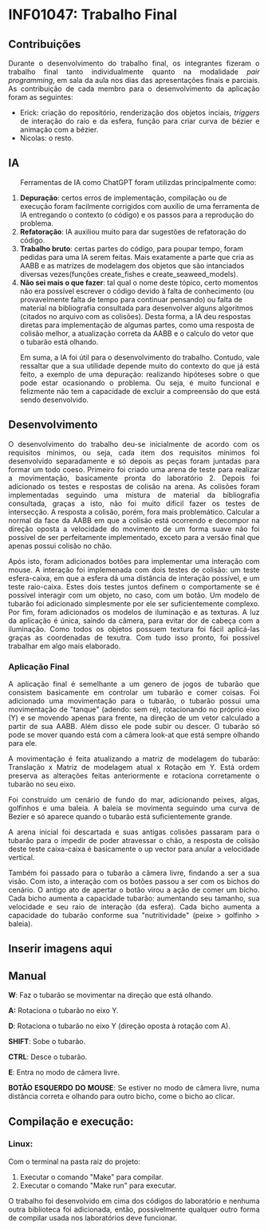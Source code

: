 # INF01047: Trabalho Final

## Contribuições
<p align="justify">
    Durante o desenvolvimento do trabalho final, os integrantes fizeram o trabalho final tanto individualmente quanto na modalidade <i>pair programming</i>, em sala da aula nos dias das apresentações finais e parciais. As contribuição de cada membro para o desenvolvimento da aplicação foram as seguintes:
</p>

<div align="justify">
    <ul>
        <li>
            Erick: criação do repositório, renderização dos objetos inciais, <i>triggers</i> de interação do raio e da esfera,
            função para criar curva de bézier e animação com a bézier.
        </li>
        <li>
            Nicolas: o resto.
        </li>
    </ul>
</div>

## IA
<p align="justify">
<ol>
    <p align="justify">
    Ferramentas de IA como ChatGPT foram utilizdas principalmente como:
    </p>
    
<li><strong>Depuração</strong>: certos erros de implementação, compilação ou de execução foram facilmente corrigidos com auxílio de uma ferramenta de IA entregando o contexto (o código) e os passos para a reprodução do problema.
<li><strong>Refatoração</strong>:  IA auxiliou muito para dar sugestões de refatoração do código. 
<li><strong>Trabalho bruto</strong>: certas partes do código, para poupar tempo, foram pedidas para uma IA serem feitas. Mais exatamente a parte que cria as AABB e as matrizes de modelagem dos objetos que são intanciados diversas vezes(funções create_fishes e create_seaweed_models). 
<li><strong>Não sei mais o que fazer</strong>: tal qual o nome deste tópico, certo momentos não era possível escrever o código devido à falta de conhecimento (ou provavelmente falta de tempo para continuar pensando) ou falta de material na bibliografia consultada para desenvolver alguns algoritmos (citados no arquivo com as colisões). Desta forma, a IA deu respostas diretas para implementação de algumas partes, como uma resposta de colisão melhor, a atualização correta da AABB e o calculo do vetor que o tubarão está olhando. 
      <p align="justify">
    Em suma, a IA foi útil para o desenvolvimento do trabalho. Contudo, vale ressaltar que a sua utilidade depende muito do contexto do que já está feito, a exemplo de uma depuração: realizando hipóteses sobre o que pode estar ocasionando o problema. Ou seja, é muito funcional e felizmente não tem a capacidade de excluir a compreensão do que está sendo desenvolvido.
     </p>
</ol>
</p>

## Desenvolvimento
<p align="justify">
    O desenvolvimento do trabalho deu-se inicialmente de acordo com os requisitos mínimos, ou seja, cada item dos requisitos mínimos foi desenvolvido separadamente e só depois as peças foram juntadas para formar um todo coeso. Primeiro foi criado uma arena de teste para realizar a movimentação, basicamente pronta do laboratório 2. Depois foi adicionado os testes e respostas de colisão na arena. As colisões foram implementadas seguindo uma mistura de material da bibliografia consultada, graças a isto, não foi muito difícil fazer os testes de intersecção. A resposta a colisão, porém, fora mais problemático. Calcular a normal da face da AABB em que a colisão está ocorrendo e decompor na direção oposta a velocidade do movimento de um forma suave não foi possível de ser perfeitamente implementado, exceto para a versão final que apenas possui colisão no chão.
</p>
<p align="justify">
    Após isto, foram adicionados botões para implementar uma interação com mouse. A interação foi implemenada com dois testes de colisão: um teste esfera-caixa, em que a esfera dá uma distância de interação possível, e um teste raio-caixa. Estes dois testes juntos definem o comportamente se é possível interagir com um objeto, no caso, com um botão. Um modelo de tubarão foi adicionado simplesmente por ele ser suficientemente complexo. Por fim, foram adicionados os modelos de iluminação e as texturas. A luz da aplicação é única, saindo da câmera, para evitar dor de cabeça com a iluminação. Como todos os objetos possuem textura foi fácil aplicá-las graças as coordenadas de texutra. Com tudo isso pronto, foi possível trabalhar em algo mais elaborado. 
</p>

### Aplicação Final
<p align="justify">
    A aplicação final é semelhante a um genero de jogos de tubarão que consistem basicamente em controlar um tubarão e comer coisas. Foi adicionado uma movimentação para o tubarão, o tubarão possui uma movimentação de "tanque" (adendo: sem ré), rotacionando no próprio eixo (Y) e se movendo apenas para frente, na direção de um vetor calculado a partir de sua AABB. Além disso ele pode subir ou descer. O tubarão só pode se mover quando está com a câmera look-at que está sempre olhando para ele.
</p>
<p align="justify">
    A movimentação é feita atualizando a matriz de modelagem do tubarão: Translação x Matriz de modelagem atual x Rotação em Y. Está ordem preserva as alterações feitas anteriormente e rotaciona corretamente o tubarão no seu eixo.
</p>
<p align="justify">
    Foi construído um cenário de fundo do mar, adicionando peixes, algas, golfinhos e uma baleia. A baleia se movimenta seguindo uma curva de Bezier e só aparece quando o tubarão está suficientemente grande.
</p>
<p align="justify">
    A arena inicial foi descartada e suas antigas colisões passaram para o tubarão para o impedir de poder atravessar o chão, a resposta de colisão deste teste caixa-caixa é basicamente o up vector para anular a velocidade vertical. 
</p>
<p align="justify">
    Também foi passado para o tubarão a câmera livre, findando a ser a sua visão. Com isto, a interação com os botões passou a ser com os bichos do cenário. O antigo ato de apertar o botão virou a ação de comer um bicho. Cada bicho aumenta a capacidade tubarão: aumentando seu tamanho, sua velocidade e seu raio de interação (da esfera). Cada bicho aumenta a capacidade do tubarão conforme sua "nutritividade" (peixe > golfinho > baleia).   
</p>

## Inserir imagens aqui

## Manual
<p align="justify">
<strong>W</strong>: Faz o tubarão se movimentar na direção que está olhando.
</p>
<p align="justify">
<strong>A:</strong> Rotaciona o tubarão no eixo Y.
</p>
 <p align="justify">
<strong>D</strong>: Rotaciona o tubarão no eixo Y (direção oposta à rotação com A).
</p>
 <p align="justify">
<strong>SHIFT</strong>: Sobe o tubarão.
 </p>
<p align="justify">
<strong>CTRL</strong>: Desce o tubarão.
</p>
<p align="justify">
<strong>E</strong>: Entra no modo de câmera livre.
</p>
<p align="justify">
<strong>BOTÃO ESQUERDO DO MOUSE</strong>: Se estiver no modo de câmera livre, numa distância correta e olhando para outro bicho, come o bicho ao clicar.
</p>

## Compilação e execução:
<p align="justify">
    
### Linux:
Com o terminal na pasta raiz do projeto:
1. Executar o comando "Make" para compilar. 
2. Executar o comando "Make run" para executar.
</p>
<p align="justify">
O trabalho foi desenvolvido em cima dos códigos do laboratório e nenhuma outra biblioteca foi adicionada, então, possivelmente qualquer outro forma de compilar usada nos laboratórios deve funcionar.
</p>
